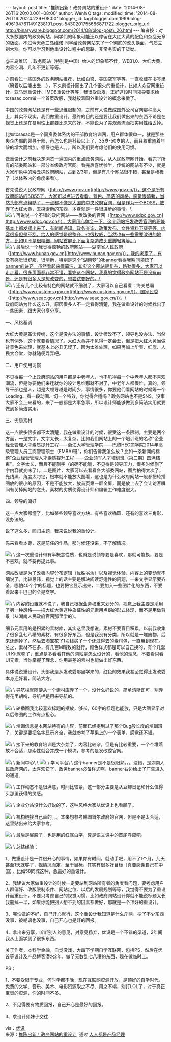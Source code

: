 --- layout: post title: "推陈出新！政务网站的重设计" date:
'2014-08-26T16:20:00.001+08:00' author: Wenh Q tags: modified\_time:
'2014-08-26T16:20:24.229+08:00' blogger\_id:
tag:blogger.com,1999:blog-4961947611491238191.post-5430201755686871722
blogger\_orig\_url:
http://binaryware.blogspot.com/2014/08/blog-post\_26.html ---
编者按：对大多数国内的政务网站，同学们的印象可能还以停留在大红大黄的配色和杂乱无章的版面，不过今天@三岛维诺
同学给政务网站来了一个彻底的改头换面，气质立刻大涨。你可以学习到他重设计过程中的思路，非常务实的干货呦。\
\
@三岛维诺
：政务网站（特别是中国）给人的印象都不佳，WEB1.0、大红大黄、内容空洞、几年不更新等等。\
\
之前看过一些国外的政务网站推荐，比如白宫、美国空军等等，一直收藏在书签里（盼着以后能出去….），不久前设计圈出了几个很火的重设计，比如大众官网重设计、亚马逊重设计、IMDB重设计等等，我很受启发，正好这段时间领导要求给tcsasac.com做一个首页改版，我就按着国外重设计的概念来做了。\
\
中国的政务网站还是有一些思维限制的，之前有人说做成国外公司官网那种高大上，其实不现实，我们做重设计，最终的目的还是要让我们做出来的东西不论是在视觉上还是在易用性上都要比原来的好，不能说为了美观潮流而把实用性给丢掉。\
\
比如tcsasac是一个国资委体系内的干部教育培训网，用户群体很单一，就是那些央企内部的领导干部，再怎么也是科级以上了，35岁-50岁的人，而且权重随着年龄的增大而增加，领导也是人。。。所以我们要考虑他们的使用习惯。\
\
做重设计之前我决定浏览一遍国内的重点政务网站，从人民政府网开始，看完了所有的部委网站和一部分省级政府官网。看完后喜忧参半，传统的网站有不少，就是大家印象中的矮丑搓政府网站，占到2/3吧，但是有几个网站很不错，甚至是棒极了（以体系内的角度来看）。\
\
首先说说人民政府网（[http://www.gov.cn](http://www.gov.cn/)），这个是所有政府网站的BOSS了，大家可以点进去看看，蓝色、简洁的风格，感觉很清新，当然头部有点粗糙了，一点都不像是大国的中央政府官网，但是作为一个BOSS，放弃了大红大黄，去探索新的东西，本身就是一件很进步的事情。\
\
![](https://images-blogger-opensocial.googleusercontent.com/gadgets/proxy?url=http%3A%2F%2Fimage.woshipm.com%2Fwp-files%2F2014%2F08%2Fbb81edc6ac3bf2b13b8f845157992b56.png&container=blogger&gadget=a&rewriteMime=image%2F*)\
\
再说说一个不错的政府网站——发改委的官网（[http://www.sdpc.gov.cn](http://www.sdpc.gov.cn/)），大家用心体会一下，这个网站把发改委官网的职能基本上都发挥出来了，有新闻通知、政务查询、政策发布、文件资料下载等等，内容很多但是不乱，给人的感觉是很整齐，也很权威，当然也有一些需要改进的地方，比如UI不是很精细，网站首屏比下面复杂造成头重脚轻等等。\
\
![](https://images-blogger-opensocial.googleusercontent.com/gadgets/proxy?url=http%3A%2F%2Fimage.woshipm.com%2Fwp-files%2F2014%2F08%2Fb8312efdbaf34dbbc82f75d49a48f0c7.png&container=blogger&gadget=a&rewriteMime=image%2F*)\
\
最后说一个我觉得惊艳的政府网站——湖南省人民政府（[http://www.hunan.gov.cn](http://www.hunan.gov.cn/)），我的老家了，有没有感觉很舒服，很清新，特别是这个"湖南梦"的banner看得我瞬间领悟了banner的诀窍。虽然看起来很简洁，其实这个网站很复杂，路劲很多，大家可以走走看，很多页面都非常不错，看完这个网站，我真的觉得政务网站不是没有前景，还是有很多人是想改变的，想尝试变好的。\
\
![](https://images-blogger-opensocial.googleusercontent.com/gadgets/proxy?url=http%3A%2F%2Fimage.woshipm.com%2Fwp-files%2F2014%2F08%2F2f4329327006c3d1f517fea48a52a368.png&container=blogger&gadget=a&rewriteMime=image%2F*)\
\
还有几个比较有特色的网站就不细说了，大家可以自己看看：海关总署（[http://www.customs.gov.cn](http://www.customs.gov.cn/)）、国家民委（[http://www.seac.gov.cn](http://www.seac.gov.cn/)）。\
\
政府网站为什么这么丑，原因很多人不一定看得清楚，我在做重设计的时候找出了一些因素，跟大家分享分享。\
\
一、风格基调\
\
大红大黄是革命传统，这个是没办法的事情，设计师改不了，领导也没办法，当然也有例外，这个就要看情况了。大红大黄并不见得一定会丑，但是把大红大黄当做背景色来处理，就基本上必丑无疑了，因为太难处理，如果再加上华表、红旗、人民大会堂，你就随便弄弄吧。\
\
二、用户使用习惯\
\
不见得每一个上政府网站的用户都是中老年人，也不见得每一个中老年人都不喜欢潮流，但是你要他们来迁就你的设计思维那就不对了，中老年人都很忙，真的，领导干部也是人，越是大领导越是时间少，事情很多，你要他们看网站的时候等一个Loading、看一段动画、切一个特效，你觉得合适吗？政务网站也不是SNS，没事大家不会上来看的，来了一般都是大事急事，所以设计师能够做到多简洁实用就要做到多简洁实用。\
\
三、劣质素材\
\
这一点很多很多都不太清楚，我在做重设计的时候，很受这一条限制。主要是两个方面，一是文字，文字太长，太复杂。比如我们网站上的一个培训班的名称"企业经营管理人才素质提升工程——浙江大学管理学院——巴黎HEC商学院2014年高级管理人员工商管理硕士（EMBA)班"，你们告诉我怎么放？比如一条新闻的标题"企业经营管理人才素质提升工程
——企业领军人才培训班（第二期）圆满结束"。文字太长，而且不能删字（的确不能删，不见得是领导压力，很多时候删了字内容就变味了）。二是图片，大家可以去看看各大部委网站，图片拍得太次了，光线黑、角度太刁钻，根本就不能放大图看，这也是为什么政府网站一般都把轮播图放的很小的原因，不是不能放大，放首页第一屏全屏，而是放上去了会让访客瞬间有关掉网站的念头。素材的劣质使得设计师和编辑工作难度很大。\
\
四、领导的偏好\
\
这一点大家都懂了，比如某些领导喜欢方块、有些喜欢椭圆、还有的喜欢三角形，没办法的。\
\
说了这么多，回归主题，我来说说我的重设计。\
\
先来看看本尊，这是前任的作品，那时候还没来，不了解情况。\
\
![](https://images-blogger-opensocial.googleusercontent.com/gadgets/proxy?url=http%3A%2F%2Fimage.woshipm.com%2Fwp-files%2F2014%2F08%2Ffda044d0cc87570b85f17a7d0e85a2e0.png&container=blogger&gadget=a&rewriteMime=image%2F*)\
\
这一次重设计带有半概念性质，也就是说领导要是喜欢，那就可能换，要是不喜欢，就不要再提此事。\
\
网站改版是为了改善内容分布逻辑（优胜劣汰）以及视觉体验，内容上的变动就不细说了，比较忌讳，视觉上的话主要是解决阅读舒适性的问题，一来文字显示要齐全，哪怕40个字的标题，也要把它显示出来，二要加入一些图片化的东西，不要看起来干巴巴的全是文字。\
\
![](https://images-blogger-opensocial.googleusercontent.com/gadgets/proxy?url=http%3A%2F%2Fimage.woshipm.com%2Fwp-files%2F2014%2F08%2F4082815ec4b642506e08f5904d4f81b1.png&container=blogger&gadget=a&rewriteMime=image%2F*)\
\
内容的设置就不说了，我自己根据业务权重来划分的，视觉上我主要是采用了另一种风格——把大红大黄这种象征性的元素用点缀的形式体现，而不是用做背景（从湖南人民政府官网那里学的）。\
\
细节元素用的是积累的素材库，其实这里我想说，素材不要盲目积累，以前我收集了很多乱七八糟的素材，有很多好东西，但是我没有分类，所以就是一堆废物，后来还删掉了，然后去淘宝花了1块钱买了一个还过得去的素材包，一直用到现在。总之，素材不在多，有几百M精致的就行，颜色样式都是可以自己换的，有个几套UI
Kit就够了，重点是多看看其他的网站是怎么设计的，看他的理念，不要看只看UI元素，当你掌握了理念，你用最差的素材也能做出好东西。\
\
具体说说重设计，头部我是从发改委那里学来的，红色的效果我甚至觉得比发改委本身还好看，简洁大方。\
\
![](https://images-blogger-opensocial.googleusercontent.com/gadgets/proxy?url=http%3A%2F%2Fimage.woshipm.com%2Fwp-files%2F2014%2F08%2F45fe21dc8d091e24e3991523721152b7.png&container=blogger&gadget=a&rewriteMime=image%2F*)\
\
导航栏就随便从一个素材库弄了一个，没什么好说的，简单清晰即可，别弄得花里胡哨，导航栏是用来导航的。\
\
![](https://images-blogger-opensocial.googleusercontent.com/gadgets/proxy?url=http%3A%2F%2Fimage.woshipm.com%2Fwp-files%2F2014%2F08%2F198876380b9eb7bd55e8dde4bac6abba.png&container=blogger&gadget=a&rewriteMime=image%2F*)\
\
轮播图我比较喜欢标题的摆放，够长，60字的标题也能放，只是大图显示对以后修图的工作有点担心。\
\
![](https://images-blogger-opensocial.googleusercontent.com/gadgets/proxy?url=http%3A%2F%2Fimage.woshipm.com%2Fwp-files%2F2014%2F08%2F51c71a48b765b184aa6fe657b1aa9896.png&container=blogger&gadget=a&rewriteMime=image%2F*)\
\
培训信息是本网站特有的内容，前面已经提到过了那个Bug般长度的培训班了，关键是要把名字显示齐全，我就参考了苹果上的一个表单，感觉还不错。\
\
![](https://images-blogger-opensocial.googleusercontent.com/gadgets/proxy?url=http%3A%2F%2Fimage.woshipm.com%2Fwp-files%2F2014%2F08%2F5e397833b3f5c98f090709567d678a3f.png&container=blogger&gadget=a&rewriteMime=image%2F*)\
\
接下来的教育培训是大杂烩了，内容比较杂，但是有比较重要，一个个堆着放不合适，那索性就合并成一个模块，参考的是发改委官网。\
\
![](https://images-blogger-opensocial.googleusercontent.com/gadgets/proxy?url=http%3A%2F%2Fimage.woshipm.com%2Fwp-files%2F2014%2F08%2Fcdeb50edc8ab1fef11e1a5033cbc1b25.png&container=blogger&gadget=a&rewriteMime=image%2F*)\
\
新闻中心\
\
![](https://images-blogger-opensocial.googleusercontent.com/gadgets/proxy?url=http%3A%2F%2Fimage.woshipm.com%2Fwp-files%2F2014%2F08%2Fc9aab44124575d9943823571bc867d85.jpg&container=blogger&gadget=a&rewriteMime=image%2F*)\
\
学习平台\
\
这个banner是不是很眼熟。。。没错，是湖南人民政府网的，太喜欢它了，政务banner必备样式啊，banner右边给出了广告进入的通道。\
\
![](https://images-blogger-opensocial.googleusercontent.com/gadgets/proxy?url=http%3A%2F%2Fimage.woshipm.com%2Fwp-files%2F2014%2F08%2F8724c04acfdbe861428d505ddd033c1e.png&container=blogger&gadget=a&rewriteMime=image%2F*)\
\
工作动态不是很满意，时间比较紧，这一部分主要是从豆瓣日记和什么值得买那里获得的灵感。\
\
![](https://images-blogger-opensocial.googleusercontent.com/gadgets/proxy?url=http%3A%2F%2Fimage.woshipm.com%2Fwp-files%2F2014%2F08%2F794588b9544704bca4faae6aa5ecd80a.png&container=blogger&gadget=a&rewriteMime=image%2F*)\
\
企业分站没什么好说的了，这种风格大家从优设上也看腻了。\
\
![](https://images-blogger-opensocial.googleusercontent.com/gadgets/proxy?url=http%3A%2F%2Fimage.woshipm.com%2Fwp-files%2F2014%2F08%2Fb94566ca1175c2b75fef451b9cf20163.png&container=blogger&gadget=a&rewriteMime=image%2F*)\
\
机构链接自己画的。。。本来想参考韩国首尔政府的官网，但是不是太合适，这里贴出来给大家参考。\
\
![](https://images-blogger-opensocial.googleusercontent.com/gadgets/proxy?url=http%3A%2F%2Fimage.woshipm.com%2Fwp-files%2F2014%2F08%2F4fc40591616b09ec3b0ccbbcc8ad6eab.png&container=blogger&gadget=a&rewriteMime=image%2F*)\
\
最后是屁股了，也是用的红底白字，算是语文课中的首尾呼应吧。\
\
![](https://images-blogger-opensocial.googleusercontent.com/gadgets/proxy?url=http%3A%2F%2Fimage.woshipm.com%2Fwp-files%2F2014%2F08%2F3a218ad868fbf4a9a49424f8ca498dfa.png&container=blogger&gadget=a&rewriteMime=image%2F*)\
\
总结经验：\
\
1、做重设计是一件很开心的事情，如果你有时间，就动手吧，用不了1个月，几天甚至1天就够了，视情况而定，至于目标，其实有很多好目标（真要感谢自己在中国），比如58同城这种，急需好的重设计。\
\
2、我建议大家做重设计的时候一定要站到网站所有者的角度看问题，要考虑用户人群偏好、改版限制条件、网站定位、以后的发展规划等等，我觉得不要为了重设计而重设计，不要只考虑自己的视觉习惯，比如政府网站设计你就不能说标题太长我删掉一半，如果你能把别人想不到的因素都做好，那就是一个顶好的重设计。\
\
3、哪怕做的不好，自己开心就行，这个重设计我知道是什么斤两，抄了不少东西没事，被嘲讽也没事，自己开心也是好的回报。\
\
4、拿出来分享，听听别人的意见，对意见扬弃，优设是一个不错的渠道，2年间我从上面学到了很多东西。\
\
关于作者，本科学金融，自觉没戏，大四下学期自学互联网，包括PS，然后在优设等设计及产品博客潜水2年，做了无数乱七八糟的东西，现在做临时工。\
\
PS：\
\
1、不要受限于专业，何时学都不晚，现在互联网资源开放，是顶好的自学时代，免费的文学、音乐、美术、电影资源取之不尽、用之不竭，别打LOL了，对于真正宝贵的资源，你的时间不多。\
\
2、不见得要有物质回报，自己开心是最好的回报。\
\
3、求设计师妹子交往…\
\
via：[优设](http://www.uisdc.com/government-website-design#)
\
来源：[推陈出新！政务网站的重设计](http://www.woshipm.com/pd/102204.html)  通过 [人人都是产品经理](http://www.woshipm.com/)
